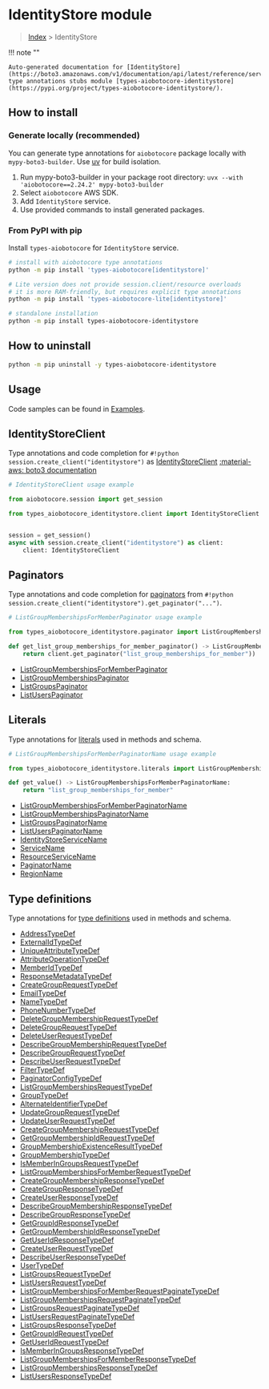 # IdentityStore module

> [Index](../README.md) > IdentityStore


!!! note ""

    Auto-generated documentation for [IdentityStore](https://boto3.amazonaws.com/v1/documentation/api/latest/reference/services/identitystore.html#identitystore)
    type annotations stubs module [types-aiobotocore-identitystore](https://pypi.org/project/types-aiobotocore-identitystore/).

## How to install

### Generate locally (recommended)

You can generate type annotations for `aiobotocore` package locally with `mypy-boto3-builder`.
Use [uv](https://docs.astral.sh/uv/getting-started/installation/) for build isolation.

1. Run mypy-boto3-builder in your package root directory: `uvx --with 'aiobotocore==2.24.2' mypy-boto3-builder`
1. Select `aiobotocore` AWS SDK.
1. Add `IdentityStore` service.
1. Use provided commands to install generated packages.



### From PyPI with pip

Install `types-aiobotocore` for `IdentityStore` service.

```bash
# install with aiobotocore type annotations
python -m pip install 'types-aiobotocore[identitystore]'

# Lite version does not provide session.client/resource overloads
# it is more RAM-friendly, but requires explicit type annotations
python -m pip install 'types-aiobotocore-lite[identitystore]'

# standalone installation
python -m pip install types-aiobotocore-identitystore
```



## How to uninstall

```bash
python -m pip uninstall -y types-aiobotocore-identitystore
```

## Usage

Code samples can be found in [Examples](./usage.md).

## IdentityStoreClient

Type annotations and code completion for  `#!python session.create_client("identitystore")` as [IdentityStoreClient](./client.md)
[:material-aws: boto3 documentation](https://boto3.amazonaws.com/v1/documentation/api/latest/reference/services/identitystore.html#IdentityStore.Client)

```python
# IdentityStoreClient usage example

from aiobotocore.session import get_session

from types_aiobotocore_identitystore.client import IdentityStoreClient


session = get_session()
async with session.create_client("identitystore") as client:
    client: IdentityStoreClient
```


## Paginators

Type annotations and code completion for
[paginators](./paginators.md)
from `#!python session.create_client("identitystore").get_paginator("...")`.

```python
# ListGroupMembershipsForMemberPaginator usage example

from types_aiobotocore_identitystore.paginator import ListGroupMembershipsForMemberPaginator

def get_list_group_memberships_for_member_paginator() -> ListGroupMembershipsForMemberPaginator:
    return client.get_paginator("list_group_memberships_for_member"))
```

- [ListGroupMembershipsForMemberPaginator](./paginators.md#listgroupmembershipsformemberpaginator)
- [ListGroupMembershipsPaginator](./paginators.md#listgroupmembershipspaginator)
- [ListGroupsPaginator](./paginators.md#listgroupspaginator)
- [ListUsersPaginator](./paginators.md#listuserspaginator)








## Literals

Type annotations for [literals](./literals.md) used in methods and schema.

```python
# ListGroupMembershipsForMemberPaginatorName usage example

from types_aiobotocore_identitystore.literals import ListGroupMembershipsForMemberPaginatorName

def get_value() -> ListGroupMembershipsForMemberPaginatorName:
    return "list_group_memberships_for_member"
```

- [ListGroupMembershipsForMemberPaginatorName](./literals.md#listgroupmembershipsformemberpaginatorname)
- [ListGroupMembershipsPaginatorName](./literals.md#listgroupmembershipspaginatorname)
- [ListGroupsPaginatorName](./literals.md#listgroupspaginatorname)
- [ListUsersPaginatorName](./literals.md#listuserspaginatorname)
- [IdentityStoreServiceName](./literals.md#identitystoreservicename)
- [ServiceName](./literals.md#servicename)
- [ResourceServiceName](./literals.md#resourceservicename)
- [PaginatorName](./literals.md#paginatorname)
- [RegionName](./literals.md#regionname)




## Type definitions

Type annotations for [type definitions](./type_defs.md) used in methods and schema.

- [AddressTypeDef](./type_defs.md#addresstypedef)
- [ExternalIdTypeDef](./type_defs.md#externalidtypedef)
- [UniqueAttributeTypeDef](./type_defs.md#uniqueattributetypedef)
- [AttributeOperationTypeDef](./type_defs.md#attributeoperationtypedef)
- [MemberIdTypeDef](./type_defs.md#memberidtypedef)
- [ResponseMetadataTypeDef](./type_defs.md#responsemetadatatypedef)
- [CreateGroupRequestTypeDef](./type_defs.md#creategrouprequesttypedef)
- [EmailTypeDef](./type_defs.md#emailtypedef)
- [NameTypeDef](./type_defs.md#nametypedef)
- [PhoneNumberTypeDef](./type_defs.md#phonenumbertypedef)
- [DeleteGroupMembershipRequestTypeDef](./type_defs.md#deletegroupmembershiprequesttypedef)
- [DeleteGroupRequestTypeDef](./type_defs.md#deletegrouprequesttypedef)
- [DeleteUserRequestTypeDef](./type_defs.md#deleteuserrequesttypedef)
- [DescribeGroupMembershipRequestTypeDef](./type_defs.md#describegroupmembershiprequesttypedef)
- [DescribeGroupRequestTypeDef](./type_defs.md#describegrouprequesttypedef)
- [DescribeUserRequestTypeDef](./type_defs.md#describeuserrequesttypedef)
- [FilterTypeDef](./type_defs.md#filtertypedef)
- [PaginatorConfigTypeDef](./type_defs.md#paginatorconfigtypedef)
- [ListGroupMembershipsRequestTypeDef](./type_defs.md#listgroupmembershipsrequesttypedef)
- [GroupTypeDef](./type_defs.md#grouptypedef)
- [AlternateIdentifierTypeDef](./type_defs.md#alternateidentifiertypedef)
- [UpdateGroupRequestTypeDef](./type_defs.md#updategrouprequesttypedef)
- [UpdateUserRequestTypeDef](./type_defs.md#updateuserrequesttypedef)
- [CreateGroupMembershipRequestTypeDef](./type_defs.md#creategroupmembershiprequesttypedef)
- [GetGroupMembershipIdRequestTypeDef](./type_defs.md#getgroupmembershipidrequesttypedef)
- [GroupMembershipExistenceResultTypeDef](./type_defs.md#groupmembershipexistenceresulttypedef)
- [GroupMembershipTypeDef](./type_defs.md#groupmembershiptypedef)
- [IsMemberInGroupsRequestTypeDef](./type_defs.md#ismemberingroupsrequesttypedef)
- [ListGroupMembershipsForMemberRequestTypeDef](./type_defs.md#listgroupmembershipsformemberrequesttypedef)
- [CreateGroupMembershipResponseTypeDef](./type_defs.md#creategroupmembershipresponsetypedef)
- [CreateGroupResponseTypeDef](./type_defs.md#creategroupresponsetypedef)
- [CreateUserResponseTypeDef](./type_defs.md#createuserresponsetypedef)
- [DescribeGroupMembershipResponseTypeDef](./type_defs.md#describegroupmembershipresponsetypedef)
- [DescribeGroupResponseTypeDef](./type_defs.md#describegroupresponsetypedef)
- [GetGroupIdResponseTypeDef](./type_defs.md#getgroupidresponsetypedef)
- [GetGroupMembershipIdResponseTypeDef](./type_defs.md#getgroupmembershipidresponsetypedef)
- [GetUserIdResponseTypeDef](./type_defs.md#getuseridresponsetypedef)
- [CreateUserRequestTypeDef](./type_defs.md#createuserrequesttypedef)
- [DescribeUserResponseTypeDef](./type_defs.md#describeuserresponsetypedef)
- [UserTypeDef](./type_defs.md#usertypedef)
- [ListGroupsRequestTypeDef](./type_defs.md#listgroupsrequesttypedef)
- [ListUsersRequestTypeDef](./type_defs.md#listusersrequesttypedef)
- [ListGroupMembershipsForMemberRequestPaginateTypeDef](./type_defs.md#listgroupmembershipsformemberrequestpaginatetypedef)
- [ListGroupMembershipsRequestPaginateTypeDef](./type_defs.md#listgroupmembershipsrequestpaginatetypedef)
- [ListGroupsRequestPaginateTypeDef](./type_defs.md#listgroupsrequestpaginatetypedef)
- [ListUsersRequestPaginateTypeDef](./type_defs.md#listusersrequestpaginatetypedef)
- [ListGroupsResponseTypeDef](./type_defs.md#listgroupsresponsetypedef)
- [GetGroupIdRequestTypeDef](./type_defs.md#getgroupidrequesttypedef)
- [GetUserIdRequestTypeDef](./type_defs.md#getuseridrequesttypedef)
- [IsMemberInGroupsResponseTypeDef](./type_defs.md#ismemberingroupsresponsetypedef)
- [ListGroupMembershipsForMemberResponseTypeDef](./type_defs.md#listgroupmembershipsformemberresponsetypedef)
- [ListGroupMembershipsResponseTypeDef](./type_defs.md#listgroupmembershipsresponsetypedef)
- [ListUsersResponseTypeDef](./type_defs.md#listusersresponsetypedef)

